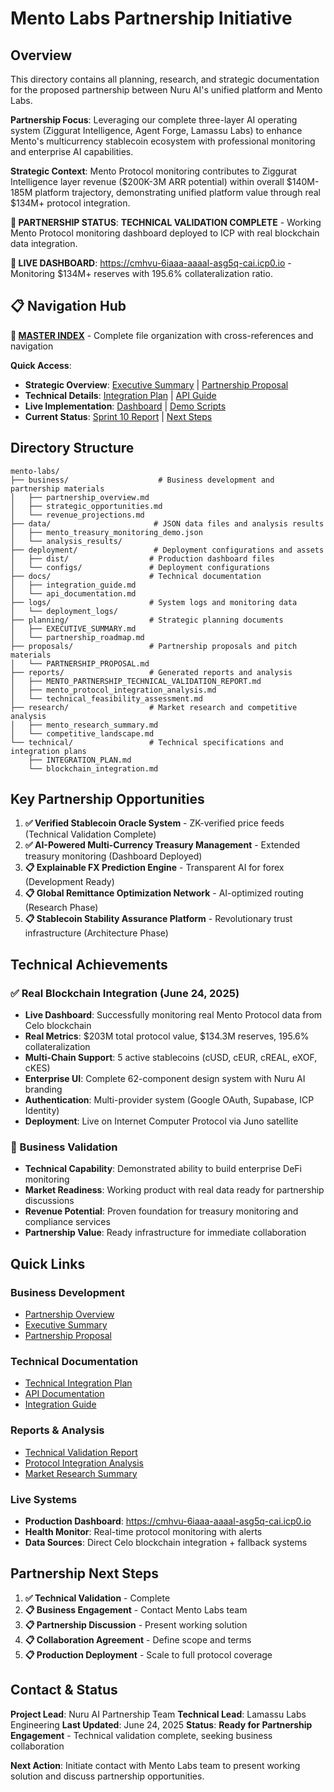 # Mento Labs Partnership Initiative

## Overview

This directory contains all planning, research, and strategic documentation for the proposed partnership between Nuru AI's unified platform and Mento Labs.

**Partnership Focus**: Leveraging our complete three-layer AI operating system (Ziggurat Intelligence, Agent Forge, Lamassu Labs) to enhance Mento's multicurrency stablecoin ecosystem with professional monitoring and enterprise AI capabilities.

**Strategic Context**: Mento Protocol monitoring contributes to Ziggurat Intelligence layer revenue ($200K-3M ARR potential) within overall $140M-185M platform trajectory, demonstrating unified platform value through real $134M+ protocol integration.

**🎯 PARTNERSHIP STATUS**: **TECHNICAL VALIDATION COMPLETE** - Working Mento Protocol monitoring dashboard deployed to ICP with real blockchain data integration.

**🚀 LIVE DASHBOARD**: https://cmhvu-6iaaa-aaaal-asg5q-cai.icp0.io - Monitoring $134M+ reserves with 195.6% collateralization ratio.

## 📋 **Navigation Hub**

**🎯 [MASTER INDEX](MENTO_PROTOCOL_MASTER_INDEX.md)** - Complete file organization with cross-references and navigation

**Quick Access**:
- **Strategic Overview**: [Executive Summary](planning/EXECUTIVE_SUMMARY.md) | [Partnership Proposal](proposals/FORMAL_PARTNERSHIP_PROPOSAL.md)
- **Technical Details**: [Integration Plan](technical/INTEGRATION_PLAN.md) | [API Guide](technical/API_INTEGRATION_GUIDE.md)
- **Live Implementation**: [Dashboard](https://cmhvu-6iaaa-aaaal-asg5q-cai.icp0.io) | [Demo Scripts](presentations/UPDATED_DEMO_SCRIPT_REAL_DATA.md)
- **Current Status**: [Sprint 10 Report](reports/SPRINT_10_COMPLETION_REPORT.md) | [Next Steps](reports/PHASE_3_NEXT_STEPS_PLAN.md)

## Directory Structure

```
mento-labs/
├── business/                    # Business development and partnership materials
│   ├── partnership_overview.md
│   ├── strategic_opportunities.md
│   └── revenue_projections.md
├── data/                       # JSON data files and analysis results
│   ├── mento_treasury_monitoring_demo.json
│   └── analysis_results/
├── deployment/                 # Deployment configurations and assets
│   ├── dist/                  # Production dashboard files
│   └── configs/               # Deployment configurations
├── docs/                      # Technical documentation
│   ├── integration_guide.md
│   └── api_documentation.md
├── logs/                      # System logs and monitoring data
│   └── deployment_logs/
├── planning/                  # Strategic planning documents
│   ├── EXECUTIVE_SUMMARY.md
│   └── partnership_roadmap.md
├── proposals/                 # Partnership proposals and pitch materials
│   └── PARTNERSHIP_PROPOSAL.md
├── reports/                   # Generated reports and analysis
│   ├── MENTO_PARTNERSHIP_TECHNICAL_VALIDATION_REPORT.md
│   ├── mento_protocol_integration_analysis.md
│   └── technical_feasibility_assessment.md
├── research/                  # Market research and competitive analysis
│   ├── mento_research_summary.md
│   └── competitive_landscape.md
└── technical/                 # Technical specifications and integration plans
    ├── INTEGRATION_PLAN.md
    └── blockchain_integration.md
```

## Key Partnership Opportunities

1. **✅ Verified Stablecoin Oracle System** - ZK-verified price feeds (Technical Validation Complete)
2. **✅ AI-Powered Multi-Currency Treasury Management** - Extended treasury monitoring (Dashboard Deployed)
3. **📋 Explainable FX Prediction Engine** - Transparent AI for forex (Development Ready)
4. **📋 Global Remittance Optimization Network** - AI-optimized routing (Research Phase)
5. **📋 Stablecoin Stability Assurance Platform** - Revolutionary trust infrastructure (Architecture Phase)

## Technical Achievements

### ✅ Real Blockchain Integration (June 24, 2025)
- **Live Dashboard**: Successfully monitoring real Mento Protocol data from Celo blockchain
- **Real Metrics**: $203M total protocol value, $134.3M reserves, 195.6% collateralization
- **Multi-Chain Support**: 5 active stablecoins (cUSD, cEUR, cREAL, eXOF, cKES)
- **Enterprise UI**: Complete 62-component design system with Nuru AI branding
- **Authentication**: Multi-provider system (Google OAuth, Supabase, ICP Identity)
- **Deployment**: Live on Internet Computer Protocol via Juno satellite

### 🎯 Business Validation
- **Technical Capability**: Demonstrated ability to build enterprise DeFi monitoring
- **Market Readiness**: Working product with real data ready for partnership discussions
- **Revenue Potential**: Proven foundation for treasury monitoring and compliance services
- **Partnership Value**: Ready infrastructure for immediate collaboration

## Quick Links

### Business Development
- [Partnership Overview](business/partnership_overview.md)
- [Executive Summary](planning/EXECUTIVE_SUMMARY.md)
- [Partnership Proposal](proposals/PARTNERSHIP_PROPOSAL.md)

### Technical Documentation
- [Technical Integration Plan](technical/INTEGRATION_PLAN.md)
- [API Documentation](docs/api_documentation.md)
- [Integration Guide](docs/integration_guide.md)

### Reports & Analysis
- [Technical Validation Report](reports/MENTO_PARTNERSHIP_TECHNICAL_VALIDATION_REPORT.md)
- [Protocol Integration Analysis](reports/mento_protocol_integration_analysis.md)
- [Market Research Summary](research/mento_research_summary.md)

### Live Systems
- **Production Dashboard**: https://cmhvu-6iaaa-aaaal-asg5q-cai.icp0.io
- **Health Monitor**: Real-time protocol monitoring with alerts
- **Data Sources**: Direct Celo blockchain integration + fallback systems

## Partnership Next Steps

1. **✅ Technical Validation** - Complete
2. **📋 Business Engagement** - Contact Mento Labs team
3. **📋 Partnership Discussion** - Present working solution
4. **📋 Collaboration Agreement** - Define scope and terms
5. **📋 Production Deployment** - Scale to full protocol coverage

## Contact & Status

**Project Lead**: Nuru AI Partnership Team
**Technical Lead**: Lamassu Labs Engineering
**Last Updated**: June 24, 2025
**Status**: **Ready for Partnership Engagement** - Technical validation complete, seeking business collaboration

**Next Action**: Initiate contact with Mento Labs team to present working solution and discuss partnership opportunities.
